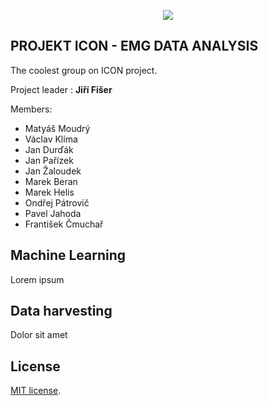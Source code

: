 <p align="center"><img src="https://upload.wikimedia.org/wikipedia/commons/thumb/a/a0/UJEP_Logo.svg/1280px-UJEP_Logo.svg.png"></p>



## PROJEKT ICON - EMG DATA ANALYSIS

The coolest group on ICON project. 

Project leader : <b>Jiří Fišer</b>

Members:
- Matyáš Moudrý
- Václav Klíma
- Jan Durďák
- Jan Pařízek
- Jan Žaloudek
- Marek Beran
- Marek Helis
- Ondřej Pátrovič
- Pavel Jahoda
- František Čmuchař


## Machine Learning

Lorem ipsum

## Data harvesting

Dolor sit amet


## License

[MIT license](https://opensource.org/licenses/MIT).
